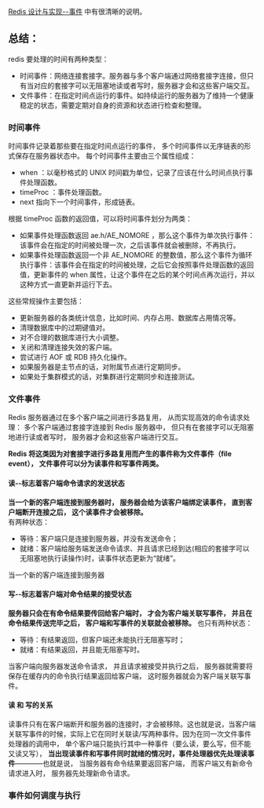 
[Redis 设计与实现--事件](https://redisbook.readthedocs.io/en/latest/internal/ae.html) 中有很清晰的说明。

## 总结：
redis 要处理的时间有两种类型：
- 时间事件：网络连接套接字。服务器与多个客户端通过网络套接字连接，但只有当对应的套接字可以无阻塞地读或者写时，服务器才会和这些客户端交互。
- 文件事件：在指定时间点运行的事件。如持续运行的服务器为了维持一个健康稳定的状态，需要定期对自身的资源和状态进行检查和整理。

### 时间事件
时间事件记录着那些要在指定时间点运行的事件， 多个时间事件以无序链表的形式保存在服务器状态中。
每个时间事件主要由三个属性组成：

- when ：以毫秒格式的 UNIX 时间戳为单位，记录了应该在什么时间点执行事件处理函数。
- timeProc ：事件处理函数。
- next 指向下一个时间事件，形成链表。

根据 timeProc 函数的返回值，可以将时间事件划分为两类：
- 如果事件处理函数返回 ae.h/AE_NOMORE ，那么这个事件为单次执行事件：该事件会在指定的时间被处理一次，之后该事件就会被删除，不再执行。
- 如果事件处理函数返回一个非 AE_NOMORE 的整数值，那么这个事件为循环执行事件：该事件会在指定的时间被处理，之后它会按照事件处理函数的返回值，更新事件的 when 属性，让这个事件在之后的某个时间点再次运行，并以这种方式一直更新并运行下去。

这些常规操作主要包括：
- 更新服务器的各类统计信息，比如时间、内存占用、数据库占用情况等。
- 清理数据库中的过期键值对。
- 对不合理的数据库进行大小调整。
- 关闭和清理连接失效的客户端。
- 尝试进行 AOF 或 RDB 持久化操作。
- 如果服务器是主节点的话，对附属节点进行定期同步。
- 如果处于集群模式的话，对集群进行定期同步和连接测试。

### 文件事件
Redis 服务器通过在多个客户端之间进行多路复用， 从而实现高效的命令请求处理： 多个客户端通过套接字连接到 Redis 服务器中， 但只有在套接字可以无阻塞地进行读或者写时， 服务器才会和这些客户端进行交互。

**Redis 将这类因为对套接字进行多路复用而产生的事件称为文件事件（file event）， 文件事件可以分为读事件和写事件两类。**

#### 读--标志着客户端命令请求的发送状态
**当一个新的客户端连接到服务器时， 服务器会给为该客户端绑定读事件， 直到客户端断开连接之后， 这个读事件才会被移除。**   
有两种状态：
- 等待：客户端只是连接到服务器，并没有发送命令；
- 就绪：客户端给服务端发送命令请求、并且请求已经到达(相应的套接字可以无阻塞地执行读操作)时，读事件状态更新为“就绪”。

当一个新的客户端连接到服务器
#### 写--标志着客户端对命令结果的接受状态
**服务器只会在有命令结果要传回给客户端时， 才会为客户端关联写事件， 并且在命令结果传送完毕之后， 客户端和写事件的关联就会被移除。**
也只有两种状态：
- 等待：有结果返回，但客户端还未能执行无阻塞写时；
- 就绪：有结果返回，并且能无阻塞写时。

当客户端向服务器发送命令请求， 并且请求被接受并执行之后， 服务器就需要将保存在缓存内的命令执行结果返回给客户端， 这时服务器就会为客户端关联写事件。

#### 读 和 写的关系
读事件只有在客户端断开和服务器的连接时，才会被移除。这也就是说，当客户端关联写事件的时候，实际上它在同时关联读/写两种事件。因为在同一次文件事件处理器的调用中， 单个客户端只能执行其中一种事件（要么读，要么写，但不能又读又写）， **当出现读事件和写事件同时就绪的情况时，事件处理器优先处理读事件**————也就是说， 当服务器有命令结果要返回客户端， 而客户端又有新命令请求进入时， 服务器先处理新命令请求。
### 事件如何调度与执行
 